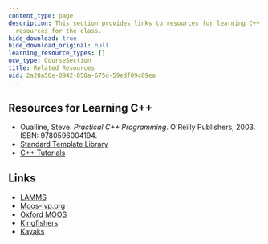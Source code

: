 ```yaml
---
content_type: page
description: This section provides links to resources for learning C++ and other related
  resources for the class.
hide_download: true
hide_download_original: null
learning_resource_types: []
ocw_type: CourseSection
title: Related Resources
uid: 2a28a56e-0942-858a-675d-59edf09c89ea
---
```


Resources for Learning C++
--------------------------

*   Oualline, Steve. _Practical C++ Programming_. O'Reilly Publishers, 2003. ISBN: 9780596004194.
*   [Standard Template Library](http://www.cplusplus.com/reference/stl)
*   [C++ Tutorials](http://www.cplusplus.com/doc/tutorial)

Links
-----

*   [LAMMS](http://lamss.mit.edu/)
*   [Moos-ivp.org](http://oceanai.mit.edu/moos-ivp/pmwiki/pmwiki.php)
*   [Oxford MOOS](http://www.robots.ox.ac.uk/~mobile/MOOS/wiki/pmwiki.php/Main/HomePage)
*   [Kingfishers](http://oceanai.mit.edu/kfisher/pmwiki/pmwiki.php)
*   [Kayaks](https://www.technologyreview.com/s/407126/autonomous-kayaks/)